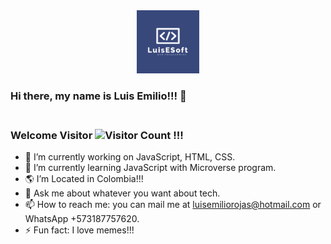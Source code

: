 <div align="center">
  <img src="./luis-logo.png" alt="logo" width="20%"  height="auto" />
 
</div>

### Hi there, my name is Luis Emilio!!! 👋

### <br>Welcome Visitor ![Visitor Count](https://profile-counter.glitch.me/{lerfast}/count.svg) !!!

- 🔭 I’m currently working on JavaScript, HTML, CSS.
- 🌱 I’m currently learning JavaScript with Microverse program.
- 🌎 I’m Located in Colombia!!! 
- 💬 Ask me about whatever you want about tech.
- 📫 How to reach me: you can mail me at luisemiliorojas@hotmail.com or WhatsApp +573187757620.
- ⚡ Fun fact: I love memes!!! 

